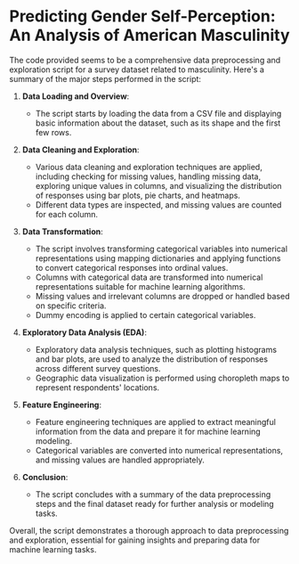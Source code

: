 # Predicting Gender Self-Perception: An Analysis of American Masculinity

The code provided seems to be a comprehensive data preprocessing and exploration script for a survey dataset related to masculinity. Here's a summary of the major steps performed in the script:

1. **Data Loading and Overview**:
   - The script starts by loading the data from a CSV file and displaying basic information about the dataset, such as its shape and the first few rows.

2. **Data Cleaning and Exploration**:
   - Various data cleaning and exploration techniques are applied, including checking for missing values, handling missing data, exploring unique values in columns, and visualizing the distribution of responses using bar plots, pie charts, and heatmaps.
   - Different data types are inspected, and missing values are counted for each column.

3. **Data Transformation**:
   - The script involves transforming categorical variables into numerical representations using mapping dictionaries and applying functions to convert categorical responses into ordinal values.
   - Columns with categorical data are transformed into numerical representations suitable for machine learning algorithms.
   - Missing values and irrelevant columns are dropped or handled based on specific criteria.
   - Dummy encoding is applied to certain categorical variables.

4. **Exploratory Data Analysis (EDA)**:
   - Exploratory data analysis techniques, such as plotting histograms and bar plots, are used to analyze the distribution of responses across different survey questions.
   - Geographic data visualization is performed using choropleth maps to represent respondents' locations.

5. **Feature Engineering**:
   - Feature engineering techniques are applied to extract meaningful information from the data and prepare it for machine learning modeling.
   - Categorical variables are converted into numerical representations, and missing values are handled appropriately.

6. **Conclusion**:
   - The script concludes with a summary of the data preprocessing steps and the final dataset ready for further analysis or modeling tasks.

Overall, the script demonstrates a thorough approach to data preprocessing and exploration, essential for gaining insights and preparing data for machine learning tasks.
